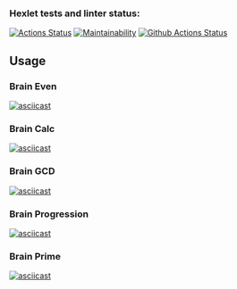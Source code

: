 ### Hexlet tests and linter status:
[![Actions Status](https://github.com/alexgreendev/python-project-lvl1/workflows/hexlet-check/badge.svg)](https://github.com/alexgreendev/python-project-lvl1/actions)
[![Maintainability](https://api.codeclimate.com/v1/badges/a99a88d28ad37a79dbf6/maintainability)](https://codeclimate.com/github/codeclimate/codeclimate/maintainability)
[![Github Actions Status](https://github.com/hexlet-boilerplates/python-package/workflows/Python%20CI/badge.svg)](https://github.com/alexgreendev/python-project-lvl1/actions)

## Usage
### Brain Even
[![asciicast](https://asciinema.org/a/OYKZqWHtnOhwggOQlo1bDHsNu.svg)](https://asciinema.org/a/OYKZqWHtnOhwggOQlo1bDHsNu)

### Brain Calc
[![asciicast](https://asciinema.org/a/DEPPfauFmbFGI80l11wgggTCC.svg)](https://asciinema.org/a/DEPPfauFmbFGI80l11wgggTCC)

### Brain GCD
[![asciicast](https://asciinema.org/a/MsidHmWOTF5l07EgZp16VDV5H.svg)](https://asciinema.org/a/MsidHmWOTF5l07EgZp16VDV5H)

### Brain Progression
[![asciicast](https://asciinema.org/a/t3c0yJyZMTzf2uy6f5RBNUmmD.svg)](https://asciinema.org/a/t3c0yJyZMTzf2uy6f5RBNUmmD)

### Brain Prime
[![asciicast](https://asciinema.org/a/hYL2UBLI898djTrKRAyjZ1TXs.svg)](https://asciinema.org/a/hYL2UBLI898djTrKRAyjZ1TXs)
